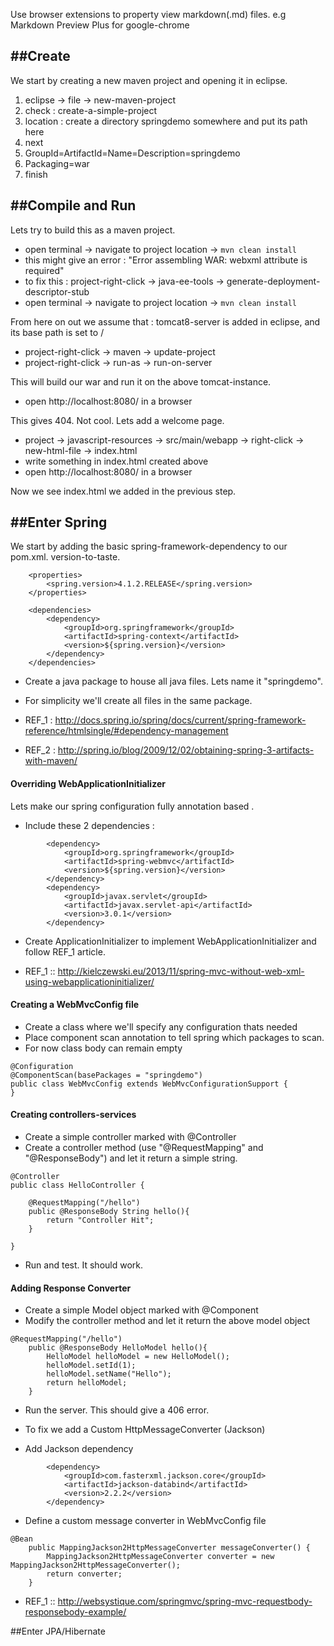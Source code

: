 Use browser extensions to property view markdown(.md) files. e.g Markdown Preview Plus for google-chrome

##Create
---

We start by creating a new maven project and opening it in eclipse.

1. eclipse -> file -> new-maven-project
1. check : create-a-simple-project 
1. location : create a directory springdemo somewhere and put its path here
1. next
1. GroupId=ArtifactId=Name=Description=springdemo
1. Packaging=war
1. finish


##Compile and Run
---

Lets try to build this as a maven project.

+ open terminal -> navigate to project location -> `mvn clean install`
+ this might give an error : "Error assembling WAR: webxml attribute is required"
+ to fix this : project-right-click -> java-ee-tools -> generate-deployment-descriptor-stub
+ open terminal -> navigate to project location -> `mvn clean install`

From here on out we assume that : tomcat8-server is added in eclipse, and its base path is set to /

+ project-right-click -> maven -> update-project
+ project-right-click -> run-as -> run-on-server

This will build our war and run it on the above tomcat-instance.

+ open http://localhost:8080/ in a browser 

This gives 404. Not cool. Lets add a welcome page.

+ project -> javascript-resources -> src/main/webapp -> right-click -> new-html-file -> index.html
+ write something in index.html created above
+ open http://localhost:8080/ in a browser 

Now we see index.html we added in the previous step.

##Enter Spring
---

We start by adding the basic spring-framework-dependency to our pom.xml. version-to-taste.

```
	<properties>
		<spring.version>4.1.2.RELEASE</spring.version>
	</properties>

	<dependencies>
		<dependency>
			<groupId>org.springframework</groupId>
			<artifactId>spring-context</artifactId>
			<version>${spring.version}</version>
		</dependency>
	</dependencies>
```

+ Create a java package to house all java files. Lets name it "springdemo".
+ For simplicity we'll create all files in the same package.

+ REF_1 : http://docs.spring.io/spring/docs/current/spring-framework-reference/htmlsingle/#dependency-management
+ REF_2 : http://spring.io/blog/2009/12/02/obtaining-spring-3-artifacts-with-maven/

#### Overriding WebApplicationInitializer

Lets make our spring configuration fully annotation based .

+ Include these 2 dependencies :

```
		<dependency>
			<groupId>org.springframework</groupId>
			<artifactId>spring-webmvc</artifactId>
			<version>${spring.version}</version>
		</dependency>
		<dependency>
			<groupId>javax.servlet</groupId>
			<artifactId>javax.servlet-api</artifactId>
			<version>3.0.1</version>
		</dependency>
```

+ Create ApplicationInitializer to implement WebApplicationInitializer and follow REF_1 article.

+ REF_1 :: http://kielczewski.eu/2013/11/spring-mvc-without-web-xml-using-webapplicationinitializer/


#### Creating a WebMvcConfig file 

+ Create a class where we'll specify any configuration thats needed
+ Place component scan annotation to tell spring which packages to scan.
+ For now class body can remain empty

```
@Configuration
@ComponentScan(basePackages = "springdemo")
public class WebMvcConfig extends WebMvcConfigurationSupport {
}

```	


#### Creating controllers-services

+ Create a simple controller marked with @Controller
+ Create a controller method (use "@RequestMapping" and "@ResponseBody") and let it return a simple string.

```
@Controller
public class HelloController {
	
	@RequestMapping("/hello")
	public @ResponseBody String hello(){
		return "Controller Hit";
	}

}

```

+ Run and test. It should work.


#### Adding Response Converter

+ Create a simple Model object marked with @Component
+ Modify the controller method and let it return the above model object

```
@RequestMapping("/hello")
	public @ResponseBody HelloModel hello(){
		HelloModel helloModel = new HelloModel();
		helloModel.setId(1);
		helloModel.setName("Hello");
		return helloModel;
	}

```

+ Run the server. This should give a 406 error.

+ To fix we add a Custom HttpMessageConverter (Jackson)
+ Add Jackson dependency 

```
		<dependency>
			<groupId>com.fasterxml.jackson.core</groupId>
			<artifactId>jackson-databind</artifactId>
			<version>2.2.2</version>
		</dependency>
```

+ Define a custom message converter in WebMvcConfig file

```
@Bean
    public MappingJackson2HttpMessageConverter messageConverter() {
        MappingJackson2HttpMessageConverter converter = new MappingJackson2HttpMessageConverter();
        return converter;
    }

```

+ REF_1 :: http://websystique.com/springmvc/spring-mvc-requestbody-responsebody-example/

##Enter JPA/Hibernate

